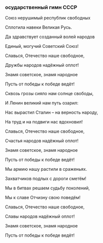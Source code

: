 ### осударственный гимн СССР

Союз нерушимый республик свободных

Сплотила навеки Великая Русь.

Да здравствует созданный волей народов

Единый, могучий Советский Союз!


Славься, Отечество наше свободное,

Дружбы народов надёжный оплот!

Знамя советское, знамя народное

Пусть от победы к победе ведёт!

Сквозь грозы сияло нам солнце свободы,

И Ленин великий нам путь озарил:

Нас вырастил Сталин – на верность народу,

На труд и на подвиги нас вдохновил!


Славься, Отечество наше свободное,

Счастья народов надёжный оплот!

Знамя советское, знамя народное

Пусть от победы к победе ведёт!


Мы армию нашу растили в сраженьях.

Захватчиков подлых с дороги сметём!

Мы в битвах решаем судьбу поколений,

Мы к славе Отчизну свою поведём!


Славься, Отечество наше свободное,

Славы народов надёжный оплот!

Знамя советское, знамя народное

Пусть от победы к победе ведёт!
